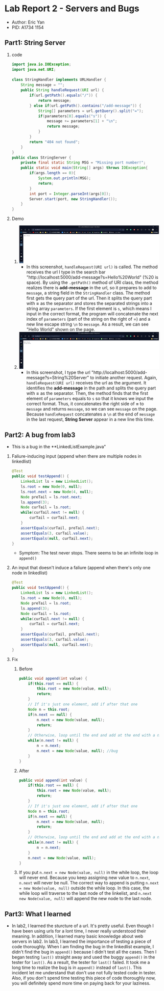 # Lab Report 2 - Servers and Bugs

- Author: Eric Yan
- PID: A1734 1154

## Part1: String Server

1. code

    ```java
    import java.io.IOException;
    import java.net.URI;

    class StringHandler implements URLHandler {
        String message = "";
        public String handleRequest(URI url) {
            if(url.getPath().equals("/")) {
                return message;
            } else if(url.getPath().contains("/add-message")) {
                String[] parameters = url.getQuery().split("=");
                if(parameters[0].equals("s")) {
                    message += parameters[1] + "\n";
                    return message;
                }
            } 
            return "404 not found";
        }
    }
    public class StringServer {
        private final static String MSG = "Missing port number!";
        public static void main(String[] args) throws IOException{
            if(args.length == 0){
                System.out.println(MSG);
                return;
            }
            int port = Integer.parseInt(args[0]);
            Server.start(port, new StringHandler());
        }
    }
    ```

2. Demo
   1. ![demo1](image2/demo1.png)
      - In this screenshot, `handleRequest(URI url)` is called. The method receives the url I type in the search bar "http://localhost:5000/add-message?s=Hello%20World" (%20 is space). By using the `.getPath()` method of URI class, the method realizes there is **add-message** in the url, so it prepares to add to `message`, a string field in the `StringHandler` class. The method first gets the query part of the url. Then it splits the query part with **=** as the separator and stores the separated strings into a string array `parameters`. If the first element is `s`, which means I input in the correct format, the program will concatenate the next index of `parameters` (part of the string on the right of =)  and a new line escape string `\n` to `message`. As a result, we can see "Hello World" shown on the page.  
   2. ![demo2](image2/demo2.png)
       - In this screenshot, I type the url "http://localhost:5000/add-message?s=String%20Server" to initiate another request. Again, `handleRequest(URI url)` receives the url as the argument. It identifies the **add-message** in the path and splits the query part with **=** as the separator. Then, the method finds that the first element of `parameters` equals to `s` so that it knows we input the correct format. Thus, it concatenates the right side of **=** to `message` and returns `message`, so we can see `message` on the page. Because `handleRequest` concatenates a `\n` at the end of `message` in the last request, **String Server** appear in a new line this time.

## Part2: A bug from lab3

- This is a bug in the **LinkedListExample.java"

1. Faliure-inducing input (append when there are multiple nodes in linkedlist)

    ```java
    @Test
    public void testAppend() {
        LinkedList ls = new LinkedList();
        ls.root = new Node(0, null);
        ls.root.next = new Node(4, null);
        Node preTail = ls.root.next;
        ls.append(3);
        Node curTail = ls.root;
        while(curTail.next != null) {
            curTail = curTail.next;
        }
        assertEquals(curTail, preTail.next);
        assertEquals(3, curTail.value);
        assertEquals(null, curTail.next);
    }
    ```

    - Symptom: The test never stops. There seems to be an infinite loop in `append()`

2. An input that doesn't induce a faliure (append when there's only one node in linkedlist)

    ```java
    @Test
    public void testAppend() {
        LinkedList ls = new LinkedList();
        ls.root = new Node(0, null);
        Node preTail = ls.root;
        ls.append(3);
        Node curTail = ls.root;
        while(curTail.next != null) {
            curTail = curTail.next;
        }
        assertEquals(curTail, preTail.next);
        assertEquals(3, curTail.value);
        assertEquals(null, curTail.next);
    }
    ```

3. Fix
   1. Before

        ```java
        public void append(int value) {
            if(this.root == null) {
                this.root = new Node(value, null);
                return;
            }
            // If it's just one element, add if after that one
            Node n = this.root;
            if(n.next == null) {
                n.next = new Node(value, null);
                return;
            }
            // Otherwise, loop until the end and add at the end with a null
            while(n.next != null) {
                n = n.next;
                n.next = new Node(value, null); //bug
            }
        }
        ```

   2. After

        ```java
        public void append(int value) {
            if(this.root == null) {
                this.root = new Node(value, null);
                return;
            }
            // If it's just one element, add if after that one
            Node n = this.root;
            if(n.next == null) {
                n.next = new Node(value, null);
                return;
            }
            // Otherwise, loop until the end and add at the end with a null
            while(n.next != null) {
                n = n.next;
            }
            n.next = new Node(value, null);
        }
        ```

   3. If you put `n.next = new Node(value, null)` in the while loop, the loop will never end. Because you keep assigning new value to `n.next`, `n.next` will never be null. The correct way to append is putting `n.next = new Node(value, null)` outside the while loop. In this case, the while loop will traverse to the last node of the linkelist, and `n.next new Node(value, null)` will append the new node to the last node.

## Part3: What I learned

- In lab2, I learned the sturcture of a url. It's pretty useful. Even though I have been using urls for a lont time, I never really understood their meaning. In addition, I learned many basic knowledge about web servers in lab2. In lab3, I learned the importance of testing a piece of code thoroughly. When I am finding the bug in the linkedlist example, I didn't find the bug in `append()` because I didn't test all the cases. Then I began testing `last()` straight away and used the buggy `append()` in the tester for `last()`. As a result, the tester for `last()` failed. It took me a long time to realize the bug is in `append()` instead of `last()`. This incident let me understand that don't use not fully tested code in tester. Also, if you don't spend time testing this piece of code thoroughly now, you will definitely spend more time on paying back for your laziness.
